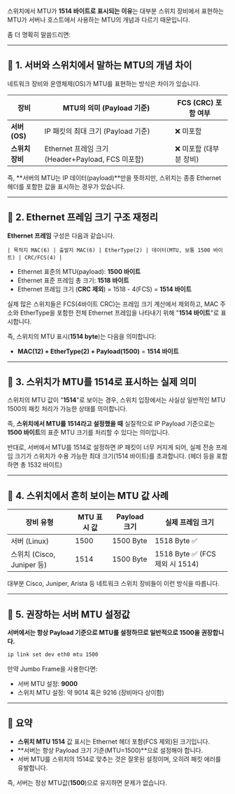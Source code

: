 스위치에서 MTU가 **1514 바이트로 표시되는 이유**는 대부분 스위치 장비에서 표현하는 MTU가 서버나 호스트에서 사용하는 MTU의 개념과 다르기 때문입니다.

좀 더 명확히 말씀드리면:

---

## 📌 1. 서버와 스위치에서 말하는 MTU의 개념 차이

네트워크 장비와 운영체제(OS)가 MTU를 표현하는 방식은 차이가 있습니다.

| 장비                | MTU의 의미 (Payload 기준)           | FCS (CRC) 포함 여부  |
|---------------------|------------------------------------|----------------------|
| **서버 (OS)**       | IP 패킷의 최대 크기 (Payload 기준)  | ❌ 미포함             |
| **스위치 장비**     | Ethernet 프레임 크기 (Header+Payload, FCS 미포함) | ❌ 미포함 (대부분 장비) |

즉, **서버의 MTU는 IP 데이터(payload)**만을 뜻하지만, 스위치는 종종 Ethernet 헤더를 포함한 값을 표시하는 경우가 있습니다.

---

## 📌 2. Ethernet 프레임 크기 구조 재정리

**Ethernet 프레임** 구성은 다음과 같습니다.

```
| 목적지 MAC(6) | 출발지 MAC(6) | EtherType(2) | 데이터(MTU, 보통 1500 바이트) | CRC/FCS(4) |
```

- Ethernet 표준의 MTU(payload): **1500 바이트**
- Ethernet 표준 프레임 총 크기: **1518 바이트**
- Ethernet 프레임 크기 (**CRC 제외**) = 1518 - 4(FCS) = **1514 바이트**

실제 많은 스위치들은 FCS(4바이트 CRC)는 프레임 크기 계산에서 제외하고, MAC 주소와 EtherType을 포함한 전체 Ethernet 프레임을 나타내기 위해 "**1514 바이트**"로 표시합니다.

즉, 스위치의 MTU 표시(**1514 byte**)는 다음을 의미합니다:

- **MAC(12) + EtherType(2) + Payload(1500)** = **1514 바이트**

---

## 📌 3. 스위치가 MTU를 1514로 표시하는 실제 의미

스위치의 MTU 값이 "**1514**"로 보이는 경우, 스위치 입장에서는 사실상 일반적인 MTU 1500의 패킷 처리가 가능한 상태를 의미합니다.

즉, **스위치에서 MTU를 1514라고 설정했을 때** 실질적으로 IP Payload 기준으로는 **1500 바이트**의 표준 MTU 크기를 처리할 수 있다는 의미입니다.

반대로, 서버에서 MTU를 1514로 설정하면 IP 패킷이 너무 커지게 되어, 실제 전송 프레임 크기가 스위치가 수용 가능한 최대 크기(1514 바이트)를 초과합니다. (헤더 등을 포함하면 총 1532 바이트)

---

## 📌 4. 스위치에서 흔히 보이는 MTU 값 사례

| 장비 유형       | MTU 표시 값  | Payload 크기 | 실제 프레임 크기  |
|-----------------|--------------|--------------|------------------|
| 서버 (Linux)    | 1500         | 1500 Byte    | 1518 Byte ✅      |
| 스위치 (Cisco, Juniper 등) | 1514         | 1500 Byte    | 1518 Byte ✅ (FCS 제외 시 1514) |

대부분 Cisco, Juniper, Arista 등 네트워크 스위치 장비들이 이런 방식을 따릅니다.

---

## 📌 5. 권장하는 서버 MTU 설정값

**서버에서는 항상 Payload 기준으로 MTU를 설정하므로 일반적으로 1500을 권장합니다.**

```bash
ip link set dev eth0 mtu 1500
```

만약 Jumbo Frame을 사용한다면:

- 서버 MTU 설정: **9000**
- 스위치 MTU 설정: 약 9014 혹은 9216 (장비마다 상이함)

---

## 🚩 요약

- **스위치 MTU 1514** 값 표시는 Ethernet 헤더 포함(FCS 제외)된 크기입니다.
- **서버는 항상 Payload 크기 기준(MTU=1500)**으로 설정해야 합니다.
- 서버 MTU를 스위치의 1514로 맞추는 것은 잘못된 설정이며, 오히려 패킷 에러를 유발합니다.

즉, 서버는 정상 MTU값(**1500**)으로 유지하면 문제가 없습니다.
